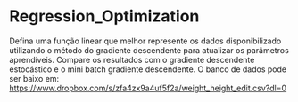 # Regression_Optimization
Defina uma função linear que melhor represente os dados disponibilizado utilizando o método do gradiente descendente para atualizar os parâmetros aprendíveis. Compare os resultados com o gradiente descendente estocástico e o mini batch gradiente descendente. O banco de dados pode ser baixo em: https://www.dropbox.com/s/zfa4zx9a4uf5f2a/weight_height_edit.csv?dl=0
